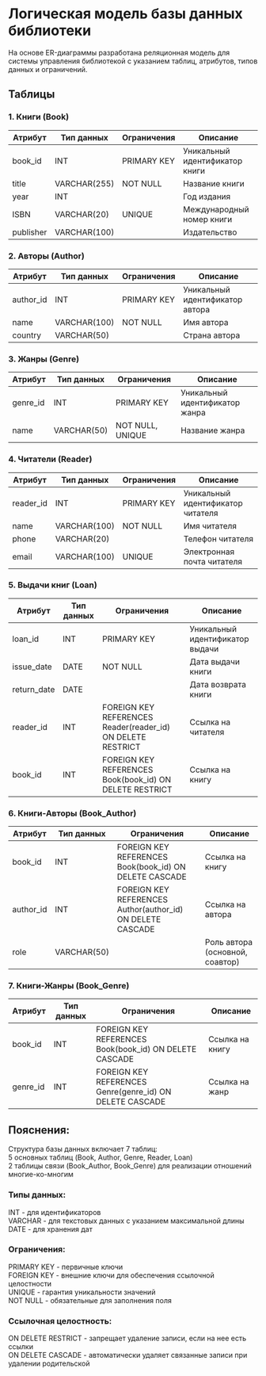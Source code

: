 # Логическая модель базы данных библиотеки

На основе ER-диаграммы разработана реляционная модель для системы управления библиотекой с указанием таблиц, атрибутов, типов данных и ограничений.

## Таблицы

### 1. Книги (Book)

| Атрибут    | Тип данных       | Ограничения                          | Описание                     |
|------------|------------------|--------------------------------------|------------------------------|
| book_id    | INT              | PRIMARY KEY                          | Уникальный идентификатор книги|
| title      | VARCHAR(255)     | NOT NULL                             | Название книги               |
| year       | INT              |                                      | Год издания                  |
| ISBN       | VARCHAR(20)      | UNIQUE                               | Международный номер книги    |
| publisher  | VARCHAR(100)     |                                      | Издательство                |

### 2. Авторы (Author)

| Атрибут    | Тип данных       | Ограничения                          | Описание                     |
|------------|------------------|--------------------------------------|------------------------------|
| author_id  | INT              | PRIMARY KEY                          | Уникальный идентификатор автора|
| name       | VARCHAR(100)     | NOT NULL                             | Имя автора                   |
| country    | VARCHAR(50)      |                                      | Страна автора                |

### 3. Жанры (Genre)

| Атрибут    | Тип данных       | Ограничения                          | Описание                     |
|------------|------------------|--------------------------------------|------------------------------|
| genre_id   | INT              | PRIMARY KEY                          | Уникальный идентификатор жанра|
| name       | VARCHAR(50)      | NOT NULL, UNIQUE                     | Название жанра               |

### 4. Читатели (Reader)

| Атрибут    | Тип данных       | Ограничения                          | Описание                     |
|------------|------------------|--------------------------------------|------------------------------|
| reader_id  | INT              | PRIMARY KEY                          | Уникальный идентификатор читателя|
| name       | VARCHAR(100)     | NOT NULL                             | Имя читателя                 |
| phone      | VARCHAR(20)      |                                      | Телефон читателя             |
| email      | VARCHAR(100)     | UNIQUE                               | Электронная почта читателя   |

### 5. Выдачи книг (Loan)

| Атрибут      | Тип данных       | Ограничения                          | Описание                     |
|--------------|------------------|--------------------------------------|------------------------------|
| loan_id      | INT              | PRIMARY KEY                          | Уникальный идентификатор выдачи|
| issue_date   | DATE             | NOT NULL                             | Дата выдачи книги            |
| return_date  | DATE             |                                      | Дата возврата книги          |
| reader_id    | INT              | FOREIGN KEY REFERENCES Reader(reader_id) ON DELETE RESTRICT | Ссылка на читателя |
| book_id      | INT              | FOREIGN KEY REFERENCES Book(book_id) ON DELETE RESTRICT | Ссылка на книгу |

### 6. Книги-Авторы (Book_Author)

| Атрибут    | Тип данных       | Ограничения                          | Описание                     |
|------------|------------------|--------------------------------------|------------------------------|
| book_id    | INT              | FOREIGN KEY REFERENCES Book(book_id) ON DELETE CASCADE | Ссылка на книгу |
| author_id  | INT              | FOREIGN KEY REFERENCES Author(author_id) ON DELETE CASCADE | Ссылка на автора |
| role       | VARCHAR(50)      |                                      | Роль автора (основной, соавтор) |

### 7. Книги-Жанры (Book_Genre)

| Атрибут    | Тип данных       | Ограничения                          | Описание                     |
|------------|------------------|--------------------------------------|------------------------------|
| book_id    | INT              | FOREIGN KEY REFERENCES Book(book_id) ON DELETE CASCADE | Ссылка на книгу |
| genre_id   | INT              | FOREIGN KEY REFERENCES Genre(genre_id) ON DELETE CASCADE | Ссылка на жанр |

## Пояснения:

Структура базы данных включает 7 таблиц:\
5 основных таблиц (Book, Author, Genre, Reader, Loan)\
2 таблицы связи (Book_Author, Book_Genre) для реализации отношений многие-ко-многим

### Типы данных:

INT - для идентификаторов\
VARCHAR - для текстовых данных с указанием максимальной длины\
DATE - для хранения дат

### Ограничения:

PRIMARY KEY - первичные ключи\
FOREIGN KEY - внешние ключи для обеспечения ссылочной целостности\
UNIQUE - гарантия уникальности значений\
NOT NULL - обязательные для заполнения поля

### Ссылочная целостность:

ON DELETE RESTRICT - запрещает удаление записи, если на нее есть ссылки\
ON DELETE CASCADE - автоматически удаляет связанные записи при удалении родительской
